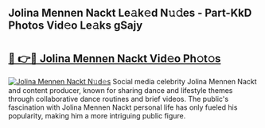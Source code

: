## Jolina Mennen Nackt Le𝚊k𝚎d N𝚞𝚍es - Part-KkD Photos Vid𝚎o Le𝚊ks gSajy

# <h2><a href="http://fb9ob2.evod.top/?m=Jolina+Mennen+Nackt">🔗 👉🔴 Jolina Mennen Nackt Vid𝚎o Ph𝚘t𝚘s</a></h2>

[![Jolina Mennen Nackt N𝚞d𝚎s](https://i.imgur.com/8V9OHl7.gif)](http://fb9ob2.evod.top/?m=Jolina+Mennen+Nackt)
Social media celebrity Jolina Mennen Nackt and content producer, known for sharing dance and lifestyle themes through collaborative dance routines and brief videos. The public's fascination with Jolina Mennen Nackt personal life has only fueled his popularity, making him a more intriguing public figure. 
